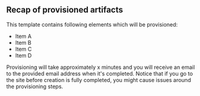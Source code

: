 ## Recap of provisioned artifacts

This template contains following elements which will be provisioned:

- Item A
- Item B
- Item C
- Item D

Provisioning will take approximately x minutes and you will receive an email to the provided email address when it's completed. Notice that if you go to the site before creation is fully completed, you might cause issues around the provisioning steps.